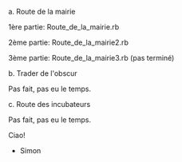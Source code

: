 a. Route de la mairie

1ère partie: Route_de_la_mairie.rb

2ème partie: Route_de_la_mairie2.rb

3ème partie: Route_de_la_mairie3.rb (pas terminé)

b. Trader de l'obscur

Pas fait, pas eu le temps.

c. Route des incubateurs

Pas fait, pas eu le temps.

Ciao!

- Simon
